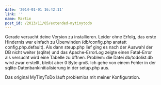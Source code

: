 ```yaml
---
date: '2014-01-01 16:42:11'
link: ''
name: Martin
post_id: /2013/11/05/extended-mytinytodo
---
```


Gerade versucht deine Version zu installieren. Leider ohne Erfolg, das erste Hindernis war einfach zu Überwinden (db/config.php anstatt config.php.default). Als dann steup.php lief ging es nach der Auswahl der DB nicht weiter (sqlite) und das Apache-ErrorLog zeigte einen Fatal-Error als versucht wird eine Tabelle zu öffnen. Problem: die Datei db/todolist.db wird zwar erstellt, bleibt aber 0 Byte groß. Ich gehe von einem Fehler in der sqlite-Datenbankinitialisierung in der setup.php aus.

Das original MyTinyToDo läuft problemlos mit meiner Konfiguration.

